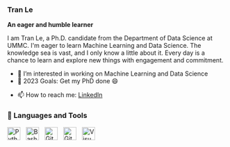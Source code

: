 ### Tran Le 

**An eager and humble learner**

<!--
**tranktle/tranktle** is a ✨ _special_ ✨ repository because its `README.md` (this file) appears on your GitHub profile.-->

I am Tran Le, a Ph.D. candidate from the Department of Data Science at UMMC. I'm eager to learn Machine Learning and Data Science. The knowledge sea is vast, and I only know a little about it. Every day is a chance to learn and explore new things with engagement and commitment. 


- 🔭 I’m interested in working on Machine Learning and Data Science
- 🥅 2023 Goals: Get my PhD done 😄
<!-- - 🌱 I’m currently learning ... -->
<!-- - 👯 I’m looking to collaborate on ... -->
<!-- - 🤔 I’m looking for help with ... -->
<!-- - 💬 Ask me about ... -->
- 📫 How to reach me: <a href="https://www.linkedin.com/in/tran-le-767470229/"> [LinkedIn](https://www.linkedin.com/in/tran-le-767470229/)
<!-- -  Pronouns: ... -->
<!-- - ⚡ Fun fact: ... -->

 ### 🧰 Languages and Tools

<img align="left" alt="Python" width="30px" style="padding-right:10px;" src="https://cdn.jsdelivr.net/gh/devicons/devicon/icons/python/python-plain.svg" />
<img align="left" alt="Bash" width="30px" style="padding-right:10px;" src="https://cdn.jsdelivr.net/gh/devicons/devicon/icons/bash/bash-original.svg" />
<img align="left" alt="Git" width="30px" style="padding-right:10px;" src="https://cdn.jsdelivr.net/gh/devicons/devicon/icons/git/git-original.svg" />
<!-- <img align="left" alt="HTML" width="30px" style="padding-right:10px;" src="https://cdn.jsdelivr.net/gh/devicons/devicon/icons/html5/html5-plain.svg" />
<img align="left" alt="CSS" width="30px" style="padding-right:10px;" src="https://cdn.jsdelivr.net/gh/devicons/devicon/icons/css3/css3-plain.svg" /> -->
<img align="left" alt="GitHub" width="30px" style="padding-right:10px;" src="https://cdn.jsdelivr.net/gh/devicons/devicon/icons/github/github-original.svg" />
<img align="left" alt="Visual Studio Code" width="30px" style="padding-right:10px;" src="https://cdn.jsdelivr.net/gh/devicons/devicon/icons/vscode/vscode-original.svg"/>
<br/>
 
#
